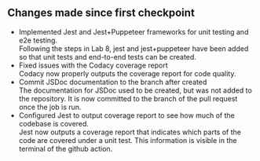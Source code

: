 ## Changes made since first checkpoint
- Implemented Jest and Jest+Puppeteer frameworks for unit testing and e2e testing.\
  Following the steps in Lab 8, jest and jest+puppeteer have been added so that unit tests and end-to-end tests can be created.
- Fixed issues with the Codacy coverage report \
  Codacy now properly outputs the coverage report for code quality.
- Commit JSDoc documentation to the branch after created \
  The documentation for JSDoc used to be created, but was not added to the repository. It is now committed to the branch of the pull request once the job is run.
- Configured Jest to output coverage report to see how much of the codebase is covered. \
  Jest now outputs a coverage report that indicates which parts of the code are covered under a unit test. This information is visible in the terminal of the github action.
